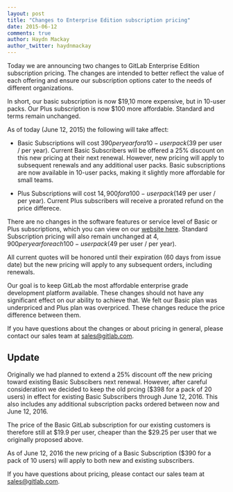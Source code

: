 ```yaml
---
layout: post
title: "Changes to Enterprise Edition subscription pricing"
date: 2015-06-12
comments: true
author: Haydn Mackay
author_twitter: haydnmackay
---
```


Today we are announcing two changes to GitLab Enterprise Edition subscription pricing.
The changes are intended to better reflect the value of each offering and
ensure our subscription options cater to the needs of different organizations.

In short, our basic subscription is now $19,10 more expensive, but in 10-user packs.
Our Plus subscription is now $100 more affordable. Standard and terms remain unchanged.

<!-- more -->

As of today (June 12, 2015) the following will take affect:

* Basic Subscriptions will cost $390 per year for a 10-user pack ($39 per user / per year).
Current Basic Subscribers will be offered a 25% discount on this new pricing at their next renewal.
However, new pricing will apply to subsequent renewals and any additional user packs.
Basic subscriptions are now available in 10-user packs, making it slightly more
affordable for small teams.

* Plus Subscriptions will cost $14,900 for a 100-user pack ($149 per user / per year).
Current Plus subscribers will receive a prorated refund on the price differece.

There are no changes in the software features or service level of Basic or Plus subscriptions,
which you can view on our [website here](https://about.gitlab.com/pricing/).
Standard Subscription pricing will also remain unchanged at $4,900 per year for
each 100-user pack ($49 per user / per year).

All current quotes will be honored until their expiration (60 days from issue date)
but the new pricing will apply to any subsequent orders, including renewals.

Our goal is to keep GitLab the most affordable enterprise grade development platform available.
These changes should not have any significant effect on our ability to achieve that.
We felt our Basic plan was underpriced and Plus plan was overpriced.
These changes reduce the price difference between them.

If you have questions about the changes or about pricing in general,
please contact our sales team at sales@gitlab.com.

## Update

Originally we had planned to extend a 25% discount off the new pricing toward existing Basic Subscibers next renewal. However, after careful consideration we decided to keep the old prcing ($398 for a pack of 20 users) in effect for existing Basic Subscribers through June 12, 2016. This also includes any additional subscription packs ordered between now and June 12, 2016.

The price of the Basic GitLab subscription for our existing customers is therefore still at $19.9 per user, cheaper than the $29.25 per user that we originally proposed above.

As of June 12, 2016 the new pricing of a Basic Subscription ($390 for a pack of 10 users) will apply to both new and existing subscribers.

If you have questions about pricing, please contact our sales team at sales@gitlab.com.
